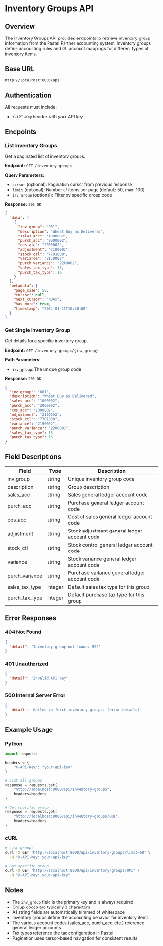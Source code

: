 # Inventory Groups API

## Overview

The Inventory Groups API provides endpoints to retrieve inventory group information from the Pastel Partner accounting system. Inventory groups define accounting rules and GL account mappings for different types of inventory items.

## Base URL

```
http://localhost:8000/api
```

## Authentication

All requests must include:
- `X-API-Key` header with your API key

## Endpoints

### List Inventory Groups

Get a paginated list of inventory groups.

**Endpoint:** `GET /inventory-groups`

**Query Parameters:**
- `cursor` (optional): Pagination cursor from previous response
- `limit` (optional): Number of items per page (default: 50, max: 100)
- `inv_group` (optional): Filter by specific group code

**Response:** `200 OK`
```json
{
  "data": [
    {
      "inv_group": "001",
      "description": "Wheat Buy as Delivered",
      "sales_acc": "1000002",
      "purch_acc": "2000002",
      "cos_acc": "2000002",
      "adjustment": "2100002",
      "stock_ctl": "7701000",
      "variance": "2150002",
      "purch_variance": "2200002",
      "sales_tax_type": 15,
      "purch_tax_type": 16
    }
  ],
  "metadata": {
    "page_size": 50,
    "cursor": null,
    "next_cursor": "MDAx",
    "has_more": true,
    "timestamp": "2024-01-15T10:30:00"
  }
}
```

### Get Single Inventory Group

Get details for a specific inventory group.

**Endpoint:** `GET /inventory-groups/{inv_group}`

**Path Parameters:**
- `inv_group`: The unique group code

**Response:** `200 OK`
```json
{
  "inv_group": "001",
  "description": "Wheat Buy as Delivered",
  "sales_acc": "1000002",
  "purch_acc": "2000002",
  "cos_acc": "2000002",
  "adjustment": "2100002",
  "stock_ctl": "7701000",
  "variance": "2150002",
  "purch_variance": "2200002",
  "sales_tax_type": 15,
  "purch_tax_type": 16
}
```

## Field Descriptions

| Field | Type | Description |
|-------|------|-------------|
| inv_group | string | Unique inventory group code |
| description | string | Group description |
| sales_acc | string | Sales general ledger account code |
| purch_acc | string | Purchase general ledger account code |
| cos_acc | string | Cost of sales general ledger account code |
| adjustment | string | Stock adjustment general ledger account code |
| stock_ctl | string | Stock control general ledger account code |
| variance | string | Stock variance general ledger account code |
| purch_variance | string | Purchase variance general ledger account code |
| sales_tax_type | integer | Default sales tax type for this group |
| purch_tax_type | integer | Default purchase tax type for this group |

## Error Responses

### 404 Not Found
```json
{
  "detail": "Inventory group not found: 999"
}
```

### 401 Unauthorized
```json
{
  "detail": "Invalid API key"
}
```

### 500 Internal Server Error
```json
{
  "detail": "Failed to fetch inventory groups: [error details]"
}
```

## Example Usage

### Python
```python
import requests

headers = {
    "X-API-Key": "your-api-key"
}

# List all groups
response = requests.get(
    "http://localhost:8000/api/inventory-groups",
    headers=headers
)

# Get specific group
response = requests.get(
    "http://localhost:8000/api/inventory-groups/001",
    headers=headers
)
```

### cURL
```bash
# List groups
curl -X GET "http://localhost:8000/api/inventory-groups?limit=50" \
  -H "X-API-Key: your-api-key"

# Get specific group
curl -X GET "http://localhost:8000/api/inventory-groups/001" \
  -H "X-API-Key: your-api-key"
```

## Notes

- The `inv_group` field is the primary key and is always required
- Group codes are typically 3 characters
- All string fields are automatically trimmed of whitespace
- Inventory groups define the accounting behavior for inventory items
- The various account codes (sales_acc, purch_acc, etc.) reference general ledger accounts
- Tax types reference the tax configuration in Pastel
- Pagination uses cursor-based navigation for consistent results 